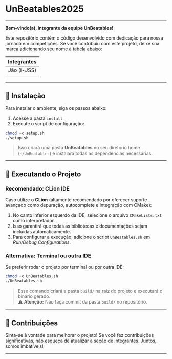 # UnBeatables2025

---

**Bem-vindo(a), integrante da equipe UnBeatables!**

Este repositório contém o código desenvolvido com dedicação para nossa jornada em competições. Se você contribuiu com este projeto, deixe sua marca adicionando seu nome à tabela abaixo:

| Integrantes       |
|:-----------------:|
| Jão (i-JSS)       |
|   |

---

## 🔧 Instalação

Para instalar o ambiente, siga os passos abaixo:

1. Acesse a pasta `install`
2. Execute o script de configuração:

```bash
chmod +x setup.sh
./setup.sh
```

> Isso criará uma pasta **UnBeatables** no seu diretório home (`~/UnBeatables`) e instalará todas as dependências necessárias.

---

## 🚀 Executando o Projeto

### Recomendado: CLion IDE

Caso utilize o **CLion** (altamente recomendado por oferecer suporte avançado como depuração, autocomplete e integração com CMake):

1. No canto inferior esquerdo da IDE, selecione o arquivo `CMakeLists.txt` como interpretador.
2. Isso garantirá que todas as bibliotecas e documentações sejam incluídas automaticamente.
3. Para configurar a execução, adicione o script `UnBeatables.sh` em *Run/Debug Configurations*.

### Alternativa: Terminal ou outra IDE

Se preferir rodar o projeto por terminal ou por outra IDE:

```bash
chmod +x UnBeatables.sh
./UnBeatables.sh
```

> Esse comando criará a pasta `build/` na raiz do projeto e executará o binário gerado.  
> ⚠️ **Atenção:** Não faça commit da pasta `build/` no repositório.

---

## 🤝 Contribuições

Sinta-se à vontade para melhorar o projeto! Se você fez contribuições significativas, não esqueça de atualizar a seção de integrantes. Juntos, somos imbatíveis!

---
